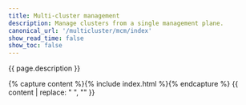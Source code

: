 ```yaml
---
title: Multi-cluster management
description: Manage clusters from a single management plane.
canonical_url: '/multicluster/mcm/index'
show_read_time: false
show_toc: false
---
```


{{ page.description }}

{% capture content %}{% include index.html %}{% endcapture %}
{{ content | replace: "    ", "" }}
